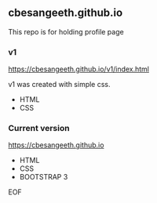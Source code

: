 ## cbesangeeth.github.io
This repo is for holding profile page

### v1
https://cbesangeeth.github.io/v1/index.html

v1 was created with simple css.
- HTML
- CSS

### Current version
https://cbesangeeth.github.io

- HTML
- CSS
- BOOTSTRAP 3

EOF
